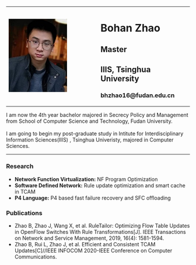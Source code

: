 
<!-------------------------------------------------------------------------------------------->
<table border="0">
  <tr>
    <td width="50%" align="botttom">
      <img src="Bohan_Zhao_s.jpg">      
    </td>
    <td width="50%" align="top">
      <h1>Bohan Zhao</h1>
      <h2>Master</h2>
      <h2>IIIS, Tsinghua University</h2>
      <h3>bhzhao16@fudan.edu.cn</h3>
    </td>
  </tr>
</table>

I am now the 4th year bachelor majored in Secrecy Policy and Management from School of Computer Science and Technology, Fudan University.
<br><br>
I am going to begin my post-graduate study in Intitute for Interdisciplinary Information Sciences(IIIS) , Tsinghua Univeristy, majored in Computer Sciences.
<hr>


<!-------------------------------------------------------------------------------------------->
<h3>Research</h3>
<ul>
<li><b>Network Function Virtualization:</b>    NF Program Optimization </li>
<li><b>Software Defined Network:</b>           Rule update optimization and smart cache in TCAM</li>
<li><b>P4 Language:</b>                        P4 based fast failure recovery and SFC offloading</li>
</ul>

<h3>Publications</h3>
<ul>
<li>Zhao B, Zhao J, Wang X, et al. RuleTailor: Optimizing Flow Table Updates in OpenFlow Switches With Rule Transformations[J]. IEEE Transactions on Network and Service Management, 2019, 16(4): 1581-1594. </li>
<li>Zhao B, Rui L, Zhao J, et al. Efficient and Consistent TCAM Updates[C]//IEEE INFOCOM 2020-IEEE Conference on Computer Communications. </li>
</ul>


